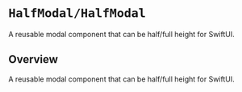 # ``HalfModal/HalfModal``
A reusable modal component that can be half/full height for SwiftUI.

## Overview

A reusable modal component that can be half/full height for SwiftUI.

